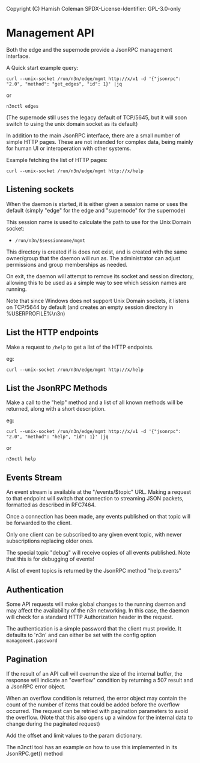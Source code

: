 Copyright (C) Hamish Coleman
SPDX-License-Identifier: GPL-3.0-only

# Management API

Both the edge and the supernode provide a JsonRPC management interface.

A Quick start example query:
```
curl --unix-socket /run/n3n/edge/mgmt http://x/v1 -d '{"jsonrpc": "2.0", "method": "get_edges", "id": 1}' |jq
```
or
```
n3nctl edges
```

(The supernode still uses the legacy default of TCP/5645, but it will soon
switch to using the unix domain socket as its default)

In addition to the main JsonRPC interface, there are a small number of simple
HTTP pages.  These are not intended for complex data, being mainly for
human UI or interoperation with other systems.

Example fetching the list of HTTP pages:
```
curl --unix-socket /run/n3n/edge/mgmt http://x/help
```

## Listening sockets

When the daemon is started, it is either given a session name or uses the
default (simply "edge" for the edge and "supernode" for the supernode)

This session name is used to calculate the path to use for the Unix Domain
socket:

- `/run/n3n/$sessionname/mgmt`

This directory is created if is does not exist, and is created with the
same owner/group that the daemon will run as.  The administrator can adjust
permissions and group memberships as needed.

On exit, the daemon will attempt to remove its socket and session directory,
allowing this to be used as a simple way to see which session names are
running.

Note that since Windows does not support Unix Domain sockets, it listens on
TCP/5644 by default (and creates an empty session directory in
%USERPROFILE%\n3n)

## List the HTTP endpoints

Make a request to `/help` to get a list of the HTTP endpoints.

eg:
```
curl --unix-socket /run/n3n/edge/mgmt http://x/help
```

## List the JsonRPC Methods

Make a call to the "help" method and a list of all known methods will be
returned, along with a short description.

eg:
```
curl --unix-socket /run/n3n/edge/mgmt http://x/v1 -d '{"jsonrpc": "2.0", "method": "help", "id": 1}' |jq
```
or
```
n3nctl help
```

## Events Stream

An event stream is available at the "/events/$topic" URL.  Making a request
to that endpoint will switch that connection to streaming JSON packets,
formatted as described in RFC7464.

Once a connection has been made, any events published on that topic will be
forwarded to the client.

Only one client can be subscribed to any given event topic, with newer
subscriptions replacing older ones.

The special topic "debug" will receive copies of all events published.
Note that this is for debugging of events!

A list of event topics is returned by the JsonRPC method "help.events"

## Authentication

Some API requests will make global changes to the running daemon and may
affect the availability of the n3n networking.  In this case, the daemon
will check for a standard HTTP Authorization header in the request.

The authentication is a simple password that the client must provide. It
defaults to 'n3n' and can either be set with the config option
`management.password`

## Pagination

If the result of an API call will overrun the size of the internal buffer,
the response will indicate an "overflow" condition by returning a 507 result
and a JsonRPC error object.

When an overflow condition is returned, the error object may contain the
count of the number of items that could be added before the overflow occurred.
The request can be retried with pagination parameters to avoid the overflow.
(Note that this also opens up a window for the internal data to change during
the paginated request)

Add the offset and limit values to the param dictionary.

The n3nctl tool has an example on how to use this implemented in its
JsonRPC.get() method

